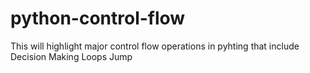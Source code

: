 # python-control-flow
This will highlight major control flow operations in pyhting that include
Decision Making
Loops
Jump